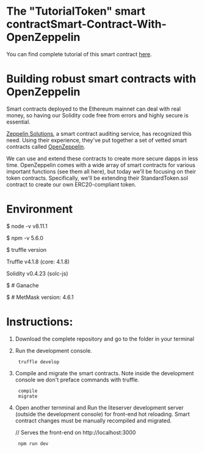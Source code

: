 # The "TutorialToken" smart contractSmart-Contract-With-OpenZeppelin

You can find complete tutorial of this smart contract [here](http://truffleframework.com/tutorials/robust-smart-contracts-with-openzeppelin).

# Building robust smart contracts with OpenZeppelin

Smart contracts deployed to the Ethereum mainnet can deal with real money, so having our Solidity code free from errors and highly secure is essential.

[Zeppelin Solutions](https://zeppelin.solutions/), a smart contract auditing service, has recognized this need. Using their experience, they've put together a set of vetted smart contracts called [OpenZeppelin](https://openzeppelin.org/).

We can use and extend these contracts to create more secure dapps in less time. OpenZeppelin comes with a wide array of smart contracts for various important functions (see them all here), but today we'll be focusing on their token contracts. Specifically, we'll be extending their StandardToken.sol contract to create our own ERC20-compliant token.

# Environment

$ node -v v8.11.1

$ npm -v 5.6.0

$ truffle version

Truffle v4.1.8 (core: 4.1.8)

Solidity v0.4.23 (solc-js)

$ # Ganache

$ # MetMask version: 4.6.1

# Instructions:

1.  Download the complete repository and go to the folder in your terminal

2.  Run the development console.

         truffle develop

3.  Compile and migrate the smart contracts. Note inside the development console we don't preface commands with truffle.

         compile
         migrate

4.  Open another ternminal and Run the liteserver development server (outside the development console) for front-end hot reloading. Smart contract changes must be manually recompiled and migrated.

    // Serves the front-end on http://localhost:3000

         npm run dev
